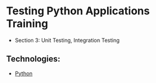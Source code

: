 # Testing Python Applications Training
* Section 3: Unit Testing, Integration Testing

## Technologies:
* [Python](https://docs.python.org/3/)